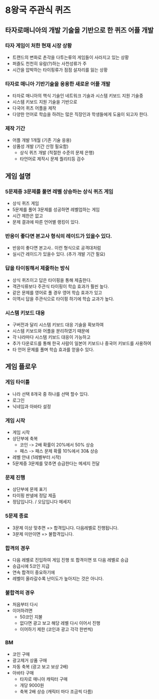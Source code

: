 # 8왕국 주관식 퀴즈
## 타자로매니아의 개발 기술을 기반으로 한 퀴즈 어플 개발 
### 타자 게임이 처한 현재 시장 상황
- 트랜드의 변화로 촌각을 다투는류의 게임들이 사라지고 있는 상황
- 퍼즐도 천천히 유람(?)하는 사천성류가 주
- 시간을 압박하는 타이핑류가 점점 설자리를 잃는 상황

### 타자로 매니아 기반기술을 응용한 새로운 어플 개발
- 타자로 매니아의 핵식 기술인 네트워크 기술과 시스템 키보드 지원 기술중
- 시스템 키보드 지원 기술을 기반으로 
- 다국어 퀴츠 어플을 제작
- 다양한 언어로 학습을 하려는 많은 직장인과 학생들에게 도움이 되고자 한다. 

### 제작 기간
- 어플 개발 1개월 (기존 기술 응용)
- 상품성 개발 (기간 산정 필요함)
  - 상식 퀴즈 개발 (적절한 수준의 문제 은행)
  - 타언어로 제작시 문제 퀄리티등 검수  

## 게임 설명
### 5문제중 3문제를 풀면 레벨 상승하는 상식 퀴즈 게임
- 상식 퀴즈 게임
- 5문제를 풀어 3문제를 성공하면 레벨업하는 게임 
- 시간 제한은 없고 
- 문제 결과에 따른 언어별 랭킹이 있다. 

### 반응이 좋다면 본고사 형식의 레이드가 있을수 있다. 
- 반응이 좋다면 본고사.. 이런 형식으로 공격대처럼 
- 실시간 레이드가 있을수 있다. (추가 개발 기간 필요)

### 답을 타이핑해서 제줄하는 방식 
- 상식 퀴즈이고 답은 타이핑을 통해 제출한다.
- 객관식류보다 주관식 타이핑이 학습 효과가 훨씬 높다. 
- 같은 문제를 영어로 풀 경우 영어 학습 효과가 있고 
- 이역시 답을 주관식으로 타이핑 하기에 학습 교과가 높다. 

### 시스템 키보드 대응 
- 구버전과 달리 시스템 키보드 대응 기술을 확보하여 
- 시스템 키보드와 어플을 분리하였기 때문에 
- 각 나라마다 시스템 키보드 대응이 가능하고 
- 추가 다운로드를 통해 한국 사람이 일본어 키보드나 중국어 키보드를 사용하여 
- 타 언어 문제를 풀며 학습 효과를 얻을수 있다. 

## 게임 플로우
### 게임 타이틀
- 나라 선택 8개국 중 하나를 선택 할수 있다. 
- 로그인 
- 닉네임과 아바타 설정
### 게임 시작
- 게임 시작 
- 상단부에 축복 
  - 코인 -> 2배 확률이 20%에서 50% 상승
  - 패스 -> 패스 문제 확률 10%에서 30& 상승  
- 레벨 안내 (1레벨부터 시작)
- 5문제중 3문제를 맞추면 승급한다는 메세지 전달 
### 문제 진행
- 상단부에 문제 표기 
- 타이핑 판넬에 정답 제출
- 정답입니다. / 오답입니다 메세지
### 5문제 종료 
- 3문제 이상 맞추면 => 합격입니다. 다음레벨로 진행됩니다.
- 3문제 미만이면 => 불합격입니다. 

### 합격의 경우 
- 다음 레벨로 진입하여 게임 진행 또 합격이면 또 다음 레벨로 승급
- 승급시에 5코인 지급
- 연속 합격이 중요하기에
- 레벨이 올라갈수록 난이도가 높아지는 것은 아니다. 
### 불합격의 경우
- 처음부터 다시 
- 이어하려면 
  - 50코인 지불 
  - 없다면 광고 보고 해당 레벨 다시 이어서 진행
  - 이어하기 제한 (코인과 광고 각각 한번씩)

### BM
- 코인 구매 
- 광고제거 상품 구매
- 자동 축복 (광고 보고 보상 2배)
- 아바타 구매 
  - 타자로 매니아 캐릭터 구매 
  - 개당 9000원
  - 축복 2배 상승 (캐릭터 마다 조금씩 다름)
